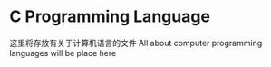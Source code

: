 # C Programming Language

这里将存放有关于计算机语言的文件
All about computer programming languages will be place here
